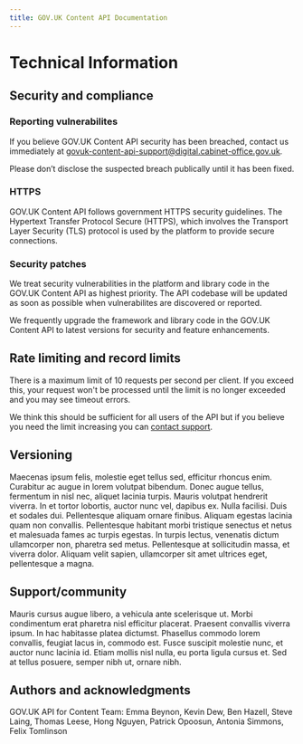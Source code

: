```yaml
---
title: GOV.UK Content API Documentation
---
```


# Technical Information

## Security and compliance

### Reporting vulnerabilites

If you believe GOV.UK Content API security has been breached, contact us immediately at govuk-content-api-support@digital.cabinet-office.gov.uk.

Please don’t disclose the suspected breach publically until it has been fixed.

### HTTPS

GOV.UK Content API follows government HTTPS security guidelines. The Hypertext Transfer Protocol Secure (HTTPS), which involves the Transport Layer Security (TLS) protocol is used by the platform to provide secure connections.

### Security patches

We treat security vulnerabilities in the platform and library code in the GOV.UK Content API as highest priority. The API codebase will be updated as soon as possible when vulnerabilites are discovered or reported.

We frequently upgrade the framework and library code in the GOV.UK Content API to latest versions for security and feature enhancements.

## Rate limiting and record limits

There is a maximum limit of 10 requests per second per client. If you exceed this, your request won't be processed until the limit is no longer exceeded and you may see timeout errors.

We think this should be sufficient for all users of the API but if you believe you need the limit increasing you can [contact support](#support-community).

## Versioning

Maecenas ipsum felis, molestie eget tellus sed, efficitur rhoncus enim. Curabitur ac augue in lorem volutpat bibendum. Donec augue tellus, fermentum in nisl nec, aliquet lacinia turpis. Mauris volutpat hendrerit viverra. In et tortor lobortis, auctor nunc vel, dapibus ex. Nulla facilisi. Duis et sodales dui. Pellentesque aliquam ornare finibus. Aliquam egestas lacinia quam non convallis. Pellentesque habitant morbi tristique senectus et netus et malesuada fames ac turpis egestas. In turpis lectus, venenatis dictum ullamcorper non, pharetra sed metus. Pellentesque at sollicitudin massa, et viverra dolor. Aliquam velit sapien, ullamcorper sit amet ultrices eget, pellentesque a magna.

## Support/community

Mauris cursus augue libero, a vehicula ante scelerisque ut. Morbi condimentum erat pharetra nisl efficitur placerat. Praesent convallis viverra ipsum. In hac habitasse platea dictumst. Phasellus commodo lorem convallis, feugiat lacus in, commodo est. Fusce suscipit molestie nunc, et auctor nunc lacinia id. Etiam mollis nisl nulla, eu porta ligula cursus et. Sed at tellus posuere, semper nibh ut, ornare nibh.

## Authors and acknowledgments

GOV.UK API for Content Team: Emma Beynon, Kevin Dew, Ben Hazell, Steve Laing, Thomas Leese, Hong Nguyen, Patrick Opoosun, Antonia Simmons, Felix Tomlinson
